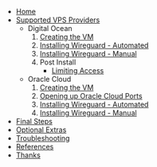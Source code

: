 * [Home](Home)
* [Supported VPS Providers](Supported-VPS-Providers)
  * Digital Ocean
    1. [Creating the VM](Digital-Ocean-(Creating))
    2. [Installing Wireguard - Automated](Digital-Ocean-(Automatic-Installer-Script))
    3. [Installing Wireguard - Manual](Digital-Ocean-(Manual-Installation))
    4. Post Install
       * [Limiting Access]()
  * Oracle Cloud
    1. [Creating the VM](Oracle-Cloud-(Creating))
    2. [Opening up Oracle Cloud Ports](Oracle-Cloud--(Opening-Up-Ports))
    3. [Installing Wireguard - Automated](Oracle-Cloud-(Automatic-Installer-Script))
    4. [Installing Wireguard - Manual](Oracle-Cloud-(Manual-Installation))
* [Final Steps]()
* [Optional Extras]()
* [Troubleshooting]()
* [References]()
* [Thanks]()